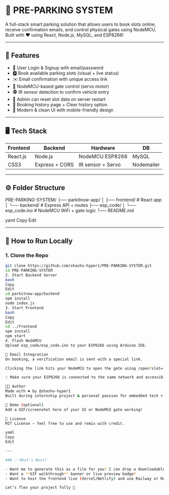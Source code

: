 # 🚗 PRE-PARKING SYSTEM

A full-stack smart parking solution that allows users to book slots online, receive confirmation emails, and control physical gates using NodeMCU. Built with ❤️ using React, Node.js, MySQL, and ESP8266!

---

## 🔧 Features

- 🔐 User Login & Signup with email/password
- 🅿️ Book available parking slots (visual + live status)
- ✉️ Email confirmation with unique access link
- 🚦 NodeMCU-based gate control (servo motor)
- 🕵️ IR sensor detection to confirm vehicle entry
- 🧠 Admin can reset slot data on server restart
- 📜 Booking history page + Clear history option
- 🧼 Modern & clean UI with mobile-friendly design

---

## 🖥️ Tech Stack

| Frontend | Backend       | Hardware         | DB         |
|----------|---------------|------------------|------------|
| React.js | Node.js       | NodeMCU ESP8266  | MySQL      |
| CSS3     | Express + CORS| IR sensor + Servo| Nodemailer |

---

## ⚙️ Folder Structure

PRE-PARKING-SYSTEM/
├── parkitnow-app/
│ ├── frontend/ # React app
│ └── backend/ # Express API + routes
├── esp_code/
│ └── esp_code.ino # NodeMCU WiFi + gate logic
└── README.md

yaml
Copy
Edit

---

## 🚀 How to Run Locally

### 1. Clone the Repo
```bash
git clone https://github.com/shashu-hyper1/PRE-PARKING-SYSTEM.git
cd PRE-PARKING-SYSTEM
2. Start Backend Server
bash
Copy
Edit
cd parkitnow-app/backend
npm install
node index.js
3. Start Frontend
bash
Copy
Edit
cd ../frontend
npm install
npm start
4. Flash NodeMCU
Upload esp_code/esp_code.ino to your ESP8266 using Arduino IDE.

📩 Email Integration
On booking, a verification email is sent with a special link.

Clicking the link hits your NodeMCU to open the gate using /open?slot={slot}.

💡 Make sure your ESP8266 is connected to the same network and accessible.

👨‍💻 Author
Made with ❤️ by @shashu-hyper1
Built during internship project & personal passion for embedded tech + full-stack apps.

📸 Demo (optional)
Add a GIF/screenshot here of your UI or NodeMCU gate working!

🪪 License
MIT License – feel free to use and remix with credit.

yaml
Copy
Edit

---

### ✅ What's Next?

- Want me to generate this as a file for you? I can drop a downloadable `README.md`.
- Want a **GIF walkthrough** banner or live preview badge?
- Want to host the frontend live (Vercel/Netlify) and use Railway or Render for backend?

Let’s flex your project fully 💪
